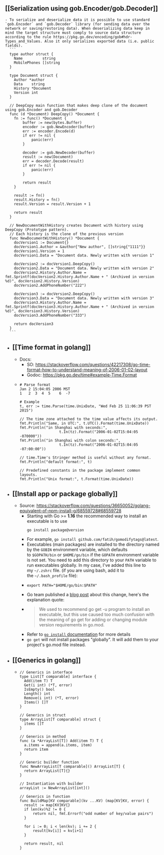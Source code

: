 ## [[Serialization using gob.Encoder/gob.Decoder]]
	- To serialize and deserialize data it is possible to use standard `gob.Encoder` and `gob.Decoder` library (for sending data over the network or saving/restoring data). When deserializing data keep in mind the target structure must comply to source data structure according to the rule https://pkg.go.dev/encoding/gob#hdr-Types_and_Values. Also it only serializes exported data (i.e. public fields).
	  ```
	  type author struct {
	  	Name         string
	  	MobilePhones []string
	  }
	  
	  type Document struct {
	  	Author *author
	  	Data    string
	  	History *Document
	  	Version int
	  }
	  
	  // DeepCopy main function that makes deep clone of the document using gob.Encoder and gob.Decoder
	  func (d *Document) DeepCopy() *Document {
	  	fn := func() *Document {
	  		buffer := new(bytes.Buffer)
	  		encoder := gob.NewEncoder(buffer)
	  		err := encoder.Encode(d)
	  		if err != nil {
	  			panic(err)
	  		}
	  
	  		decoder := gob.NewDecoder(buffer)
	  		result := new(Document)
	  		err = decoder.Decode(result)
	  		if err != nil {
	  			panic(err)
	  		}
	  
	  		return result
	  	}
	  
	  	result := fn()
	  	result.History = fn()
	  	result.Version = result.Version + 1
	  
	  	return result
	  }
	  
	  // NewDocumentWithHistory creates Document with history using DeepCopy (Prototype pattern).
	  // Each history is the clone of the previous version
	  func NewDocumentWithHistory() *Document {
	  	docVersion1 := Document{}
	  	docVersion1.Author = &author{"New author", []string{"1111"}}
	  	docVersion1.Version = 1
	  	docVersion1.Data = "Document data. Newly written with version 1"
	  
	  	docVersion2 := docVersion1.DeepCopy()
	  	docVersion2.Data = "Document data. Newly written with version 2"
	  	docVersion2.History.Author.Name = fmt.Sprintf(docVersion2.History.Author.Name + " (Archived in version %d)", docVersion2.History.Version)
	  	docVersion2.AddPhoneNumber("222")
	  
	  	docVersion3 := docVersion2.DeepCopy()
	  	docVersion3.Data = "Document data. Newly written with version 3"
	  	docVersion3.History.Author.Name = fmt.Sprintf(docVersion3.History.Author.Name + " (Archived in version %d)", docVersion3.History.Version)
	  	docVersion3.AddPhoneNumber("333")
	  
	  	return docVersion3
	  }
	  ```
- ## [[Time format in golang]]
	- Docs:
		- SO: https://stackoverflow.com/questions/42217308/go-time-format-how-to-understand-meaning-of-2006-01-02-layout
		- Godoc: https://pkg.go.dev/time#example-Time.Format
	- ```
	  # Parse format
	  Jan 2 15:04:05 2006 MST
	  1   2  3  4  5    6  -7
	  
	  # Example
	  t, err := time.Parse(time.UnixDate, "Wed Feb 25 11:06:39 PST 2015")
	  
	  // The time zone attached to the time value affects its output.
	  fmt.Println("Same, in UTC:", t.UTC().Format(time.UnixDate))
	  fmt.Println("in Shanghai with seconds:", 
	  					t.In(tz).Format("2006-01-02T15:04:05 -070000"))
	  fmt.Println("in Shanghai with colon seconds:", 
	  					t.In(tz).Format("2006-01-02T15:04:05 -07:00:00"))
	                      
	  // time.Time's Stringer method is useful without any format.
	  fmt.Println("default format:", t)
	  
	  // Predefined constants in the package implement common layouts.
	  fmt.Println("Unix format:", t.Format(time.UnixDate))
	  
	  ```
- ## [[Install app or package globally]]
	- Source: https://stackoverflow.com/questions/36650052/golang-equivalent-of-npm-install-g/68559728#68559728
		- Starting with Go >= **1.16** the recommended way to install an executable is to use
		  ```
		  go install package@version
		  ```
		- For example, `go install github.com/fatih/gomodifytags@latest`.
		- Executables (main packages) are installed to the directory named by the `GOBIN` environment variable, which defaults to `$GOPATH/bin` or `$HOME/go/bin` if the `GOPATH` environment variable is not set. You need to add this directory to your `PATH` variable to run executables globally. In my case, I've added this line to my `~/.zshrc` file. (if you are using bash, add it to the `~/.bash_profile` file):
		- ```
		  export PATH="$HOME/go/bin:$PATH"
		  ```
		- Go team published a [blog post](https://blog.golang.org/go116-module-changes#TOC_4.) about this change, here's the explanation quote:
		- > We used to recommend go get -u program to install an executable, but this use caused too much confusion with the meaning of go get for adding or changing module version requirements in go.mod.
		- Refer to [`go install` documentation](https://golang.org/ref/mod#go-install) for more details
		- `go get` will not install packages "globally". It will add them to your project's go.mod file instead.
- ## [[Generics in golang]]
	- ```
	  // Generics in interface
	  type List[T comparable] interface {
	  	Add(item T) T
	  	Get(i int) (*T, error)
	  	IsEmpty() bool
	  	Length() int
	  	Remove(i int) (*T, error)
	  	Items() []T
	  }
	  
	  // Generics in struct
	  type ArrayList[T comparable] struct {
	  	items []T
	  }
	  
	  // Generics in method
	  func (a *ArrayList[T]) Add(item T) T {
	  	a.items = append(a.items, item)
	  	return item
	  }
	  
	  // Generic builder function
	  func NewArrayList[T comparable]() ArrayList[T] {
	  	return ArrayList[T]{}
	  }
	  
	  // Instantiation with builder
	  arrayList := NewArrayList[int]()
	  
	  // Generics in function
	  func BuildMap[KV comparable](kv ...KV) (map[KV]KV, error) {
	  	result := map[KV]KV{}
	  	if len(kv)%2 != 0 {
	  		return nil, fmt.Errorf("odd number of key/value pairs")
	  	}
	  
	  	for i := 0; i < len(kv); i += 2 {
	  		result[kv[i]] = kv[i+1]
	  	}
	  
	  	return result, nil
	  }
	  ```